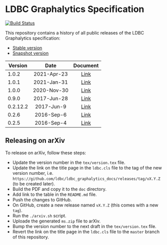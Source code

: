 LDBC Graphalytics Specification
===============================

[![Build Status](https://travis-ci.com/ldbc/ldbc_graphalytics_docs.svg?branch=master)](https://travis-ci.com/ldbc/ldbc_graphalytics_docs)

This repository contains a history of all public releases of the LDBC Graphalytics specification:
* [Stable version](https://github.com/ldbc/ldbc_graphalytics_docs/raw/master/doc/LDBC-Graphalytics_tech-specs_v1.0.1.pdf)
* [Snapshot version](http://ldbcouncil.org/ldbc_graphalytics_docs/graphalytics_spec.pdf)

| Version | Date | Document | 
|-------------|:-------------:|:-------------:|
| 1.0.2 | 2021-Apr-23 | [Link](https://arxiv.org/pdf/2011.15028v3.pdf) |
| 1.0.1 | 2021-Jan-31 | [Link](https://github.com/ldbc/ldbc_graphalytics_docs/raw/master/doc/LDBC-Graphalytics_tech-specs_v1.0.1.pdf) |
| 1.0.0 | 2020-Nov-30 | [Link](https://github.com/ldbc/ldbc_graphalytics_docs/raw/master/doc/LDBC-Graphalytics_tech-specs_v1.0.0.pdf) |
| 0.9.0 | 2017-Jun-28 | [Link](https://github.com/ldbc/ldbc_graphalytics_docs/raw/master/doc/LDBC-Graphalytics_tech-specs_v0.9.0.pdf) |
| 0.2.12.2 | 2017-Jun-9 | [Link](https://github.com/ldbc/ldbc_graphalytics_docs/raw/master/doc/LDBC-Graphalytics_tech-specs_v0.2.12.2.pdf) |
| 0.2.6 | 2016-Sep-6 | [Link](https://github.com/ldbc/ldbc_graphalytics_docs/raw/master/doc/LDBC-Graphalytics_tech-specs_v0.2.6.pdf) |
| 0.2.5 | 2016-Sep-4 | [Link](https://github.com/ldbc/ldbc_graphalytics_docs/raw/master/doc/LDBC-Graphalytics_tech-specs_v0.2.5.pdf) |

## Releasing on arXiv

To release on arXiv, follow these steps:

* Update the version number in the `tex/version.tex` file.
* Update the link on the title page in the `ldbc.cls` file to the tag of the new version number, i.e. `https://github.com/ldbc/ldbc_graphalytics_docs/releases/tag/vX.Y.Z` (to be created later).
* Build the PDF and copy it to the `doc` directory.
* Add link to the table in the `README.md` file.
* Push the changes to GitHub.
* On GitHub, create a new release named `vX.Y.Z` (this comes with a new `tag`).
* Run the `./arxiv.sh` script.
* Uploade the generated `ms.zip` file to arXiv.
* Bump the version number to the next draft in the `tex/version.tex` file.
* Revert the link on the title page in the `ldbc.cls` file to the `master` branch of this repository.
